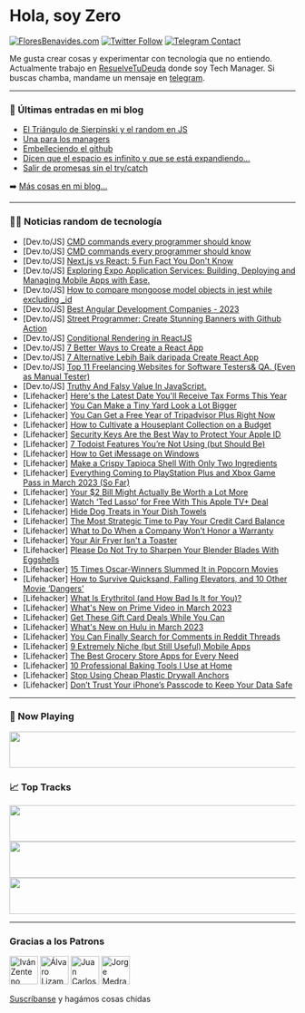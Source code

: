 # Hola, soy Zero

[![FloresBenavides.com](https://img.shields.io/website?down_message=oops&label=MiBlog&style=for-the-badge&up_message=online&url=https%3A%2F%2Ffloresbenavides.com)](https://floresbenavides.com) [![Twitter Follow](https://img.shields.io/twitter/follow/ZeroDragon?color=%231DA1F2&label=Follow&logo=twitter&logoColor=ffffff&style=for-the-badge)](https://twitter.com/zerodragon) [![Telegram Contact](https://img.shields.io/badge/escr%C3%ADbeme-ZeroDragon-%2326A5E4?style=for-the-badge&logo=telegram)](https://t.me/zerodragon)

Me gusta crear cosas y experimentar con tecnología que no entiendo.
Actualmente trabajo en [ResuelveTuDeuda](http://github.com/resuelve) donde soy Tech Manager.
Si buscas chamba, mandame un mensaje en [telegram](https://t.me/zerodragon).

---

### 📕 Últimas entradas en mi blog
<!-- BLOG-POST-LIST:START -->
- [El Triángulo de Sierpinski y el random en JS](https://floresbenavides.com/el-triangulo-de-sierpinski-y-el-random-en-js/)
- [Una para los managers](https://floresbenavides.com/una-para-los-managers/)
- [Embelleciendo el github](https://floresbenavides.com/embelleciendo-el-github/)
- [Dicen que el espacio es infinito y que se está expandiendo…](https://floresbenavides.com/dicen-que-el-espacio-es-infinito-y-que-se-esta-expandiendo/)
- [Salir de promesas sin el try/catch](https://floresbenavides.com/salir-de-promesas-sin-el-try-catch/)
<!-- BLOG-POST-LIST:END -->

➡️ [Más cosas en mi blog...](https://floresbenavides.com)

---

### 👨‍💻 Noticias random de tecnología
<!-- TECH-POSTS:START -->
- [Dev.to/JS] [CMD commands every programmer should know](https://dev.to/jon_snow789/cmd-commands-every-programmer-should-know-417f)
- [Dev.to/JS] [CMD commands every programmer should know](https://dev.to/jon_snow789/cmd-commands-every-programmer-should-know-447e)
- [Dev.to/JS] [Next.js vs React: 5 Fun Fact You Don&#39;t Know](https://dev.to/ferry/nextjs-vs-react-5-fun-fact-you-dont-know-5b8f)
- [Dev.to/JS] [Exploring Expo Application Services: Building, Deploying and Managing Mobile Apps with Ease.](https://dev.to/adii9/exploring-expo-application-services-building-deploying-and-managing-mobile-apps-with-ease-b0e)
- [Dev.to/JS] [How to compare mongoose model objects in jest while excluding _id](https://dev.to/codever/how-to-compare-mongoose-model-objects-in-jest-while-excluding-id-gj8)
- [Dev.to/JS] [Best Angular Development Companies - 2023](https://dev.to/codersnews/best-angular-development-companies-2023-3p14)
- [Dev.to/JS] [Street Programmer: Create Stunning Banners with Github Action](https://dev.to/darkterminal/street-programmer-create-stunning-banners-with-github-action-2ljc)
- [Dev.to/JS] [Conditional Rendering in ReactJS](https://dev.to/aklite9/conditional-rendering-in-reactjs-303p)
- [Dev.to/JS] [7 Better Ways to Create a React App](https://dev.to/rifkiandriyanto/7-better-ways-to-create-a-react-app-3bmo)
- [Dev.to/JS] [7 Alternative Lebih Baik daripada Create React App](https://dev.to/rifkiandriyanto/7-alternative-lebih-baik-daripada-create-react-app-1g2b)
- [Dev.to/JS] [Top 11 Freelancing Websites for Software Testers&amp; QA. &lpar;Even as Manual Tester&rpar;](https://dev.to/promode/top-11-freelancing-websites-for-software-testers-qa-even-as-manual-tester-4kd2)
- [Dev.to/JS] [Truthy And Falsy Value In JavaScript.](https://dev.to/azadulkabir455/truthy-and-falsy-value-in-javascript-4gjg)
- [Lifehacker] [Here&#39;s the Latest Date You&#39;ll Receive Tax Forms This Year](https://lifehacker.com/heres-the-latest-date-youll-receive-tax-forms-this-year-1850173434)
- [Lifehacker] [You Can Make a Tiny Yard Look a Lot Bigger](https://lifehacker.com/you-can-make-a-tiny-yard-look-a-lot-bigger-1850171585)
- [Lifehacker] [You Can Get a Free Year of Tripadvisor Plus Right Now](https://lifehacker.com/you-can-get-a-free-year-of-tripadvisor-plus-right-now-1850173915)
- [Lifehacker] [How to Cultivate a Houseplant Collection on a Budget](https://lifehacker.com/how-to-cultivate-a-houseplant-collection-on-a-budget-1850168112)
- [Lifehacker] [Security Keys Are the Best Way to Protect Your Apple ID](https://lifehacker.com/security-keys-are-the-best-way-to-protect-your-apple-id-1850172412)
- [Lifehacker] [7 Todoist Features You’re Not Using &lpar;but Should Be&rpar;](https://lifehacker.com/7-todoist-features-you-re-not-using-but-should-be-1850171967)
- [Lifehacker] [How to Get iMessage on Windows](https://lifehacker.com/how-to-get-imessage-on-windows-1850170042)
- [Lifehacker] [Make a Crispy Tapioca Shell With Only Two Ingredients](https://lifehacker.com/make-a-crispy-tapioca-shell-with-only-two-ingredients-1850170397)
- [Lifehacker] [Everything Coming to PlayStation Plus and Xbox Game Pass in March 2023 &lpar;So Far&rpar;](https://lifehacker.com/everything-coming-to-playstation-plus-and-xbox-game-pas-1850170782)
- [Lifehacker] [Your $2 Bill Might Actually Be Worth a Lot More](https://lifehacker.com/your-2-bill-might-actually-be-worth-a-lot-more-1850170790)
- [Lifehacker] [Watch ‘Ted Lasso’ for Free With This Apple TV+ Deal](https://lifehacker.com/watch-ted-lasso-for-free-with-this-apple-tv-deal-1850170102)
- [Lifehacker] [Hide Dog Treats in Your Dish Towels](https://lifehacker.com/hide-dog-treats-in-your-dish-towels-1850170131)
- [Lifehacker] [The Most Strategic Time to Pay Your Credit Card Balance](https://lifehacker.com/the-most-strategic-time-to-pay-your-credit-card-balance-1850169559)
- [Lifehacker] [What to Do When a Company Won’t Honor a Warranty](https://lifehacker.com/what-to-do-when-a-company-won-t-honor-a-warranty-1850169034)
- [Lifehacker] [Your Air Fryer Isn&#39;t a Toaster](https://lifehacker.com/your-air-fryer-isnt-a-toaster-1850169974)
- [Lifehacker] [Please Do Not Try to Sharpen Your Blender Blades With Eggshells](https://lifehacker.com/please-do-not-try-to-sharpen-your-blender-blades-with-e-1850169625)
- [Lifehacker] [15 Times Oscar-Winners Slummed It in Popcorn Movies](https://lifehacker.com/15-times-oscar-winners-slummed-it-in-popcorn-movies-1850163179)
- [Lifehacker] [How to Survive Quicksand, Falling Elevators, and 10 Other Movie ‘Dangers’](https://lifehacker.com/how-to-survive-quicksand-falling-elevators-and-10-oth-1850165549)
- [Lifehacker] [What Is Erythritol &lpar;and How Bad Is It for You&rpar;?](https://lifehacker.com/what-is-erythritol-and-how-bad-is-it-for-you-1850170222)
- [Lifehacker] [What&#39;s New on Prime Video in March 2023](https://lifehacker.com/whats-new-on-prime-video-in-march-2023-1850169834)
- [Lifehacker] [Get These Gift Card Deals While You Can](https://lifehacker.com/get-these-gift-card-deals-while-you-can-1850168858)
- [Lifehacker] [What&#39;s New on Hulu in March 2023](https://lifehacker.com/whats-new-on-hulu-in-march-2023-1850169381)
- [Lifehacker] [You Can Finally Search for Comments in Reddit Threads](https://lifehacker.com/you-can-finally-search-for-comments-in-reddit-threads-1850168769)
- [Lifehacker] [9 Extremely Niche &lpar;but Still Useful&rpar; Mobile Apps](https://lifehacker.com/9-extremely-niche-but-still-useful-mobile-apps-1850168829)
- [Lifehacker] [The Best Grocery Store Apps for Every Need](https://lifehacker.com/the-best-grocery-store-apps-for-every-need-1850168630)
- [Lifehacker] [10 Professional Baking Tools I Use at Home](https://lifehacker.com/10-professional-baking-tools-i-use-at-home-1850168766)
- [Lifehacker] [Stop Using Cheap Plastic Drywall Anchors](https://lifehacker.com/stop-using-cheap-plastic-drywall-anchors-1850168414)
- [Lifehacker] [Don’t Trust Your iPhone’s Passcode to Keep Your Data Safe](https://lifehacker.com/don-t-trust-your-iphone-s-passcode-to-keep-your-data-sa-1850166806)<!-- TECH-POSTS:END -->

---

### 🎵 Now Playing
<a href="https://spotify-now-playing-dun.vercel.app/now-playing?open"><img src="https://spotify-now-playing-dun.vercel.app/now-playing" width="540" height="64"></a>

### 📈 Top Tracks
<a href="https://spotify-now-playing-dun.vercel.app/top-tracks?i=1&open"><img src="https://spotify-now-playing-dun.vercel.app/top-tracks?i=1" width="540" height="64"></a>
<a href="https://spotify-now-playing-dun.vercel.app/top-tracks?i=2&open"><img src="https://spotify-now-playing-dun.vercel.app/top-tracks?i=2" width="540" height="64"></a>
<a href="https://spotify-now-playing-dun.vercel.app/top-tracks?i=3&open"><img src="https://spotify-now-playing-dun.vercel.app/top-tracks?i=3" width="540" height="64"></a>

---

### Gracias a los Patrons
[<img src="https://avatars.githubusercontent.com/u/243380?v=4" alt="Iván Zenteno" width="50px">](https://github.com/k001) [<img src="https://avatars.githubusercontent.com/u/19955639?v=4" alt="Álvaro Lizama" width="50px">](https://github.com/alvarolizama) [<img src="https://avatars.githubusercontent.com/u/2718753?v=4" alt="Juan Carlos Ruiz" width="50px">](https://github.com/JuanCrg90) [<img src="https://avatars.githubusercontent.com/u/37025?v=4" alt="Jorge Medrano" width="50px">](https://github.com/h1pp1e) 

[Suscríbanse](https://www.patreon.com/zerodragon) y hagámos cosas chidas
